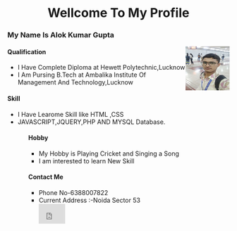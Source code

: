 
<center><h1>Wellcome To My Profile</h1></center>
<h3>My Name Is Alok Kumar Gupta</h3>           <img src="IMG_20190701_161036.jpg" alt="image is not load" align="right" height="100" width="100">
<h4>Qualification</h4>
<ul>
<li>I Have Complete Diploma at Hewett Polytechnic,Lucknow</li>
<li>I Am Pursing B.Tech at Ambalika Institute Of Management And Technology,Lucknow</li>
</ul>
<h4>Skill</h4>
<ul>
<li>I Have Learome Skill like HTML ,CSS</li>
<li>JAVASCRIPT,JQUERY,PHP AND MYSQL Database.<br>
</li>
 <ul>
 <h4>Hobby</h4>
 <ul>
<li>My Hobby is Playing Cricket and Singing a Song</li>
<li>I am interested to learn New Skill</li>
</ul>
<h4>Contact Me</h4>
<ul><li>Phone No-6388007822</li>
<li>Current Address :-Noida Sector 53</li>
<iframe src="https://www.google.com/maps/embed?pb=!1m18!1m12!1m3!1d3503.2953056336396!2d77.3638102150354!3d28.590916482434206!2m3!1f0!2f0!3f0!3m2!1i1024!2i768!4f13.1!3m3!1m2!1s0x390ce59d5b20a84d%3A0x349f0f2106308cbe!2sUttarakhand%20Bhojnalaya!5e0!3m2!1sen!2sin!4v1663613044266!5m2!1sen!2sin" width="60" height="45" style="border:0;" allowfullscreen="" loading="lazy" referrerpolicy="no-referrer-when-downgrade"></iframe>
<ul>

